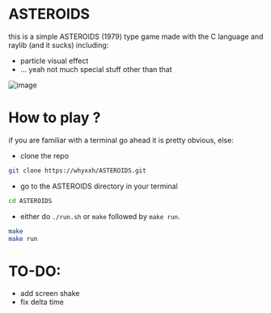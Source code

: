 # ASTEROIDS
this is a simple ASTEROIDS (1979) type game made with the C language and raylib (and it sucks)
including:
- particle visual effect
- ... yeah not much special stuff other than that

![image](https://github.com/user-attachments/assets/de9623a4-ee30-4963-b331-7cc22a0082b8)


# How to play ?
if you are familiar with a terminal go ahead it is pretty obvious, else:
- clone the repo
```bash
git clone https://whyxxh/ASTEROIDS.git
```
- go to the ASTEROIDS directory in your terminal
```bash
cd ASTEROIDS
```
- either do `./run.sh` or `make` followed by `make run`.
```bash
make
make run
```


# TO-DO:
- add screen shake
- fix delta time 
